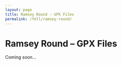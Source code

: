 ```yaml
---
layout: page
title: Ramsey Round – GPX Files
permalink: /fell/ramsey-round/
---
```


# Ramsey Round – GPX Files

Coming soon...